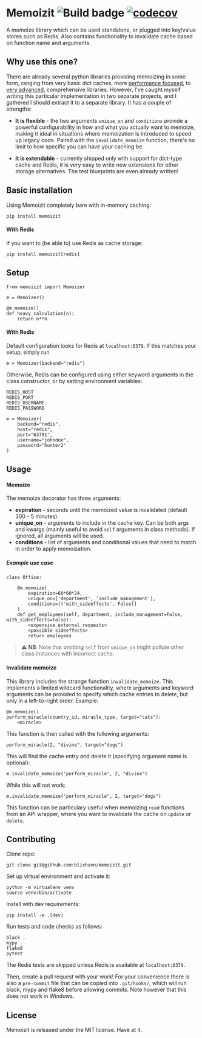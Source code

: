 # Memoizit ![Build badge](https://github.com/blixhavn/memoizit/actions/workflows/ci.yml/badge.svg)  [![codecov](https://codecov.io/gh/blixhavn/memoizit/branch/main/graph/badge.svg?token=FAY3S48JGU)](https://codecov.io/gh/blixhavn/memoizit)

A memoize library which can be used standalone, or plugged into key/value stores such as Redis. Also contains functionality to invalidate cache based on function name and arguments.

## Why use this one?
There are already several python libraries providing memoizing in some form, ranging from very basic dict caches, more [performance focused](https://github.com/gsakkis/memoized), to [very advanced](https://github.com/DreamLab/memoize), comprehensive libraries. However, I've caught myself writing this particular implementation in two separate projects, and I gathered I should extract it to a separate library. It has a couple of strengths:

* **It is flexible** - the two arguments `unique_on` and `conditions` provide a powerful configurability in how and what you actually want to memoize, making it ideal in situations where memoization is introduced to speed up legacy code. Paired with the `invalidate_memoize` function, there's no limit to how specific you can have your caching be.

* **It is extendable** - currently shipped only with support for dict-type cache and Redis, it is very easy to write new extensions for other storage alternatives. The test blueprints are even already written!

## Basic installation
Using Memoizit completely bare with in-memory caching:
```
pip install memoizit
```

#### With Redis
If you want to (be able to) use Redis as cache storage:

```
pip install memoizit[redis]
```


## Setup
```
from memoizit import Memoizer

m = Memoizer()

@m.memoize()
def heavy_calculation(n):
    return n**n
```

#### With Redis
Default configuration looks for Redis at `localhost:6379`. If this matches your setup, simply run
```
m = Memoizer(backend="redis")
```

Otherwise, Redis can be configured using either keyword arguments in the class constructor, or by setting environment variables:
```
REDIS_HOST
REDIS_PORT
REDIS_USERNAME
REDIS_PASSWORD
```
```
m = Memoizer(
    backend="redis",
    host="redis",
    port="63791",
    username="johndoe",
    password="hunter2"
)
```

## Usage

#### Memoize
The memoize decorator has three arguments:
* **expiration** - seconds until the memoized value is invalidated (default 300 - 5 minutes).
* **unique_on** - arguments to include in the cache key. Can be both args and kwargs (mainly useful to avoid `self` arguments in class methods). If ignored, all arguments will be used.
* **conditions** - list of arguments and conditional values that need to match in order to apply memoization.


##### Example use case
```
class Office:

    @m.memoize(
        expiration=60*60*24,
        unique_on=['department', 'include_management'],
        conditions=[('with_sideeffects', False)]
    )
    def get_employees(self, department, include_management=False, with_sideeffects=False):
        <expensive external requests>
        <possible sideeffects>
        return employees
```

> ⚠ **NB**: Note that omitting `self` from `unique_on` might pollute other class instances with incorrect cache.

#### Invalidate memoize
This library includes the strange function `invalidate_memoize`. This implements a limited wildcard functionality, where arguments and keyword arguments can be provided to specify which cache entries to delete, but only in a left-to-right order. Example:

```
@m.memoize()
perform_miracle(country_id, miracle_type, target="cats"):
    <miracle>
```
This function is then called with the following arguments:
```
perform_miracle(2, "divine", target="dogs")
```

This will find the cache entry and delete it (specifying argument name is optional):
```
m.invalidate_memoize('perform_miracle', 2, "divine")
```
While this will not work:
```
m.invalidate_memoize("perform_miracle", 2, target="dogs")
```

This function can be particulary useful when memoizing `read` functions from an API wrapper, where you want to invalidate the cache on `update` or `delete`.

## Contributing
Clone repo:
```
git clone git@github.com:blixhavn/memoizit.git
```
Set up virtual environment and activate it:
```
python -m virtualenv venv
source venv/bin/activate
```
Install with dev requirements:

```
pip install -e .[dev]
```

Run tests and code checks as follows:
```
black .
mypy .
flake8
pytest 
```
The Redis tests are skipped unless Redis is available at `localhost:6379`.

Then, create a pull request with your work! For your convenience there is also a `pre-commit` file that can be copied into `.git/hooks/`, which will run black, mypy and flake8 before allowing commits. Note however that this does not work in Windows.

## License

Memoizit is released under the MIT license. Have at it.